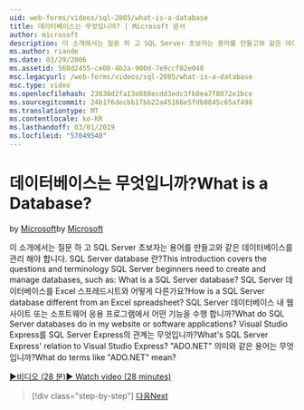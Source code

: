 ```yaml
---
uid: web-forms/videos/sql-2005/what-is-a-database
title: 데이터베이스는 무엇입니까? | Microsoft 문서
author: microsoft
description: 이 소개에서는 질문 하 고 SQL Server 초보자는 용어를 만들고와 같은 데이터베이스를 관리 해야 합니다. SQL Server database 란? 방법...
ms.author: riande
ms.date: 03/29/2006
ms.assetid: 560d2455-ce08-4b2a-900d-7e9ccf82e048
msc.legacyurl: /web-forms/videos/sql-2005/what-is-a-database
msc.type: video
ms.openlocfilehash: 23038d2fa13e888ecdd3edc3fb0ea7f8072e1bce
ms.sourcegitcommit: 24b1f6decbb17bb22a45166e5fdb0845c65af498
ms.translationtype: MT
ms.contentlocale: ko-KR
ms.lasthandoff: 03/01/2019
ms.locfileid: "57049540"
---
```

<a name="what-is-a-database"></a><span data-ttu-id="e2973-105">데이터베이스는 무엇입니까?</span><span class="sxs-lookup"><span data-stu-id="e2973-105">What is a Database?</span></span>
====================
<span data-ttu-id="e2973-106">by [Microsoft](https://github.com/microsoft)</span><span class="sxs-lookup"><span data-stu-id="e2973-106">by [Microsoft](https://github.com/microsoft)</span></span>

<span data-ttu-id="e2973-107">이 소개에서는 질문 하 고 SQL Server 초보자는 용어를 만들고와 같은 데이터베이스를 관리 해야 합니다. SQL Server database 란?</span><span class="sxs-lookup"><span data-stu-id="e2973-107">This introduction covers the questions and terminology SQL Server beginners need to create and manage databases, such as: What is a SQL Server database?</span></span> <span data-ttu-id="e2973-108">SQL Server 데이터베이스를 Excel 스프레드시트와 어떻게 다른가요?</span><span class="sxs-lookup"><span data-stu-id="e2973-108">How is a SQL Server database different from an Excel spreadsheet?</span></span> <span data-ttu-id="e2973-109">SQL Server 데이터베이스 내 웹 사이트 또는 소프트웨어 응용 프로그램에서 어떤 기능을 수행 합니까?</span><span class="sxs-lookup"><span data-stu-id="e2973-109">What do SQL Server databases do in my website or software applications?</span></span> <span data-ttu-id="e2973-110">Visual Studio Express를 SQL Server Express의 관계는 무엇입니까?</span><span class="sxs-lookup"><span data-stu-id="e2973-110">What's SQL Server Express' relation to Visual Studio Express?</span></span> <span data-ttu-id="e2973-111">"ADO.NET" 의미와 같은 용어는 무엇입니까?</span><span class="sxs-lookup"><span data-stu-id="e2973-111">What do terms like "ADO.NET" mean?</span></span>

[<span data-ttu-id="e2973-112">&#9654;비디오 (28 분)</span><span class="sxs-lookup"><span data-stu-id="e2973-112">&#9654; Watch video (28 minutes)</span></span>](https://channel9.msdn.com/Blogs/ASP-NET-Site-Videos/what-is-a-database)

> [!div class="step-by-step"]
> [<span data-ttu-id="e2973-113">다음</span><span class="sxs-lookup"><span data-stu-id="e2973-113">Next</span></span>](understanding-database-tables-and-records.md)
